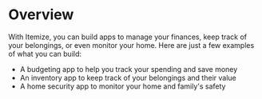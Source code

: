 # Overview

With Itemize, you can build apps to manage your finances, keep track of your
belongings, or even monitor your home. Here are just a few examples of what you
can build:

- A budgeting app to help you track your spending and save money
- An inventory app to keep track of your belongings and their value
- A home security app to monitor your home and family's safety
